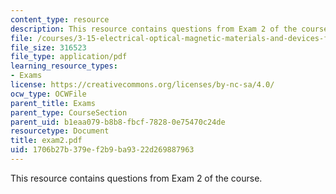 ```yaml
---
content_type: resource
description: This resource contains questions from Exam 2 of the course.
file: /courses/3-15-electrical-optical-magnetic-materials-and-devices-fall-2006/1706b27b379ef2b9ba9322d269887963_exam2.pdf
file_size: 316523
file_type: application/pdf
learning_resource_types:
- Exams
license: https://creativecommons.org/licenses/by-nc-sa/4.0/
ocw_type: OCWFile
parent_title: Exams
parent_type: CourseSection
parent_uid: b1eaa079-b8b8-fbcf-7828-0e75470c24de
resourcetype: Document
title: exam2.pdf
uid: 1706b27b-379e-f2b9-ba93-22d269887963
---
```

This resource contains questions from Exam 2 of the course.